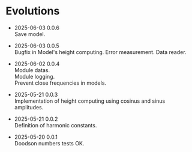 # Evolutions

- 2025-06-03 0.0.6  
  Save model.
  
- 2025-06-03 0.0.5  
  Bugfix in Model's height computing.
  Error measurement.
  Data reader.

- 2025-06-02 0.0.4  
  Module datas.  
  Module logging.  
  Prevent close frequencies in models.  

- 2025-05-21 0.0.3  
  Implementation of height computing using cosinus and sinus amplitudes.  

- 2025-05-21 0.0.2  
  Definition of harmonic constants.  

- 2025-05-20 0.0.1  
  Doodson numbers tests OK.  
